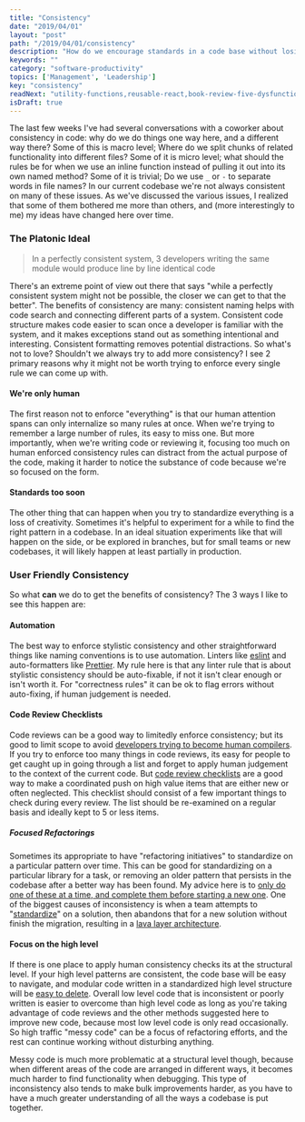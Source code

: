 ```yaml
---
title: "Consistency"
date: "2019/04/01"
layout: "post"
path: "/2019/04/01/consistency"
description: "How do we encourage standards in a code base without losing perspective?"
keywords: ""
category: "software-productivity"
topics: ['Management', 'Leadership']
key: "consistency"
readNext: "utility-functions,reusable-react,book-review-five-dysfunctions"
isDraft: true
---
```


The last few weeks I've had several conversations with a coworker about consistency in code: why do we do things one way here, and a different way there?  Some of this is macro level; Where do we split chunks of related functionality into different files?  Some of it is micro level; what should the rules be for when we use an inline function instead of pulling it out into its own named method?  Some of it is trivial; Do we use `_` or `-` to separate words in file names?  In our current codebase we're not always consistent on many of these issues.  As we've discussed the various issues, I realized that some of them bothered me more than others, and (more interestingly to me) my ideas have changed here over time.

### The Platonic Ideal

>  In a perfectly consistent system, 3 developers writing the same module would produce line by line identical code

There's an extreme point of view out there that says "while a perfectly consistent system might not be possible, the closer we can get to that the better".  The benefits of consistency are many: consistent naming helps with code search and connecting different parts of a system.  Consistent code structure makes code easier to scan once a developer is familiar with the system, and it makes exceptions stand out as something intentional and interesting.  Consistent formatting removes potential distractions.   So what's not to love?  Shouldn't we always try to add more consistency?  I see 2 primary reasons why it might not be worth trying to enforce every single rule we can come up with.

#### We're only human

The first reason not to enforce "everything" is that our human attention spans can only internalize so many rules at once.  When we're trying to remember a large number of rules, its easy to miss one.  But more importantly, when we're writing code or reviewing it, focusing too much on human enforced consistency rules can distract from the actual purpose of the code, making it harder to notice the substance of code because we're so focused on the form.

#### Standards too soon

The other thing that can happen when you try to standardize everything is a loss of creativity.  Sometimes it's helpful to experiment for a while to find the right pattern in a codebase.  In an ideal situation experiments like that will happen on the side, or be explored in branches, but for small teams or new codebases, it will likely happen at least partially in production.


### User Friendly Consistency

So what **can** we do to get the benefits of consistency? The 3 ways I like to see this happen are:

#### Automation

The best way to enforce stylistic consistency and other straightforward things like naming conventions is to use automation.  Linters like [eslint](https://eslint.org/) and auto-formatters like [Prettier](https://prettier.io/).  My rule here is that any linter rule that is about stylistic consistency should be auto-fixable, if not it isn't clear enough or isn't worth it.  For "correctness rules" it can be ok to flag errors without auto-fixing, if human judgement is needed.

#### Code Review Checklists

Code reviews can be a good way to limitedly enforce consistency; but its good to limit scope to avoid [developers trying to become human compilers](https://samsaccone.com/posts/code-reviews-not-nits.html).  If you try to enforce too many things in code reviews, its easy for people to get caught up in going through a list and forget to apply human judgement to the context of the current code. But [code review checklists](https://benmccormick.org/2019/01/14/value-from-code-reviews) are a good way to make a coordinated push on high value items that are either new or often neglected.  This checklist should consist of a few important things to check during every review. The list should be re-examined on a regular basis and ideally kept to 5 or less items.

##### Focused Refactorings

Sometimes its appropriate to have "refactoring initiatives" to standardize on a particular pattern over time.  This can be good for standardizing on a particular library for a task, or removing an older pattern that persists in the codebase after a better way has been found.  My advice here is to [only do one of these at a time, and complete them before starting a new one](https://benmccormick.org/2018/01/07/large-improvements-small-team/).  One of the biggest causes of inconsistency is when a team attempts to "[standardize](https://xkcd.com/927/)" on a solution, then abandons that for a new solution without finish the migration, resulting in a [lava layer architecture](http://mikehadlow.blogspot.com/2014/12/the-lava-layer-anti-pattern.html).

#### Focus on the high level

If there is one place to apply human consistency checks its at the structural level.  If your high level patterns are consistent, the code base will be easy to navigate, and modular code written in a standardized high level structure will be [easy to delete](https://programmingisterrible.com/post/139222674273/write-code-that-is-easy-to-delete-not-easy-to).  Overall low level code that is inconsistent or poorly written is easier to overcome than high level code as long as you're taking advantage of code reviews and the other methods suggested here to improve new code, because most low level code is only read occasionally.  So high traffic "messy code" can be a focus of refactoring efforts, and the rest can continue working without disturbing anything.

Messy code is much more problematic at a structural level though, because when different areas of the code are arranged in different ways, it becomes much harder to find functionality when debugging.  This type of inconsistency also tends to make bulk improvements harder, as you have to have a much greater understanding of all the ways a codebase is put together.
